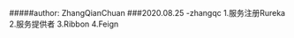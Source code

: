 #####author: ZhangQianChuan
###2020.08.25 -zhangqc
    1.服务注册Rureka
    2.服务提供者
    3.Ribbon
    4.Feign